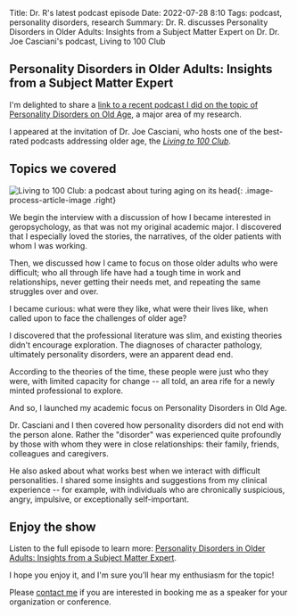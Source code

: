 Title: Dr. R's latest podcast episode
Date: 2022-07-28 8:10
Tags: podcast, personality disorders, research
Summary: Dr. R. discusses Personality Disorders in Older Adults: Insights from a Subject Matter Expert on Dr. Dr. Joe Casciani's podcast, Living to 100 Club

## Personality Disorders in Older Adults: Insights from a Subject Matter Expert

I'm delighted to share a [link to a recent podcast I did on the topic of Personality Disorders on Old Age](https://livingto100.club/2022/06/13/personality-disorders-in-older-adults-insights-from-a-subject-matter-expert/), a major area of my research.

I appeared at the invitation of Dr. Joe Casciani, who hosts one of the best-rated podcasts addressing older age, the [_Living to 100 Club_](https://www.livingto100.club).

## Topics we covered

![Living to 100 Club: a podcast about turing aging on its head]({static}/images/living_to_100_club.png){: .image-process-article-image .right}

We begin the interview with a discussion of how I became interested in geropsychology, as that was not my original academic major. I discovered that I especially loved the stories, the narratives, of the older patients with whom I was working.

Then, we discussed how I came to focus on those older adults who were difficult; who all through life have had a tough time in work and relationships, never getting their needs met, and repeating the same struggles over and over.

I became curious: what were they like, what were their lives like, when called upon to face the challenges of older age?

I discovered that the professional literature was slim, and existing theories didn't encourage exploration. The diagnoses of character pathology, ultimately personality disorders, were an apparent dead end.

According to the theories of the time, these people were just who they were, with limited capacity for change -- all told, an area rife for a newly minted professional to explore.

And so, I launched my academic focus on Personality Disorders in Old Age.

Dr. Casciani and I then covered how personality disorders did not end with the person alone. Rather the "disorder" was experienced quite profoundly by those with whom they were in close relationships: their family, friends, colleagues and caregivers.

He also asked about what works best when we interact with difficult personalities. I shared some insights and suggestions from my clinical experience -- for example, with individuals who are chronically suspicious, angry, impulsive, or exceptionally self-important.

## Enjoy the show

Listen to the full episode to learn more: [Personality Disorders in Older Adults: Insights from a Subject Matter Expert](https://livingto100.club/2022/06/13/personality-disorders-in-older-adults-insights-from-a-subject-matter-expert/).

I hope you enjoy it, and I'm sure you’ll hear my enthusiasm for the topic!

Please [contact me](/pages/contact.html) if you are interested in booking me as a speaker for your organization or conference.
